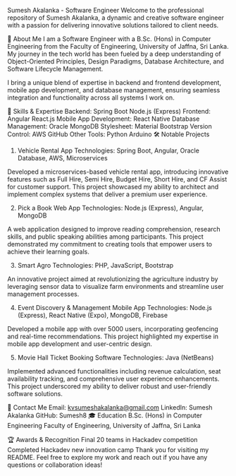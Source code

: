 Sumesh Akalanka - Software Engineer
Welcome to the professional repository of Sumesh Akalanka, a dynamic and creative software engineer with a passion for delivering innovative solutions tailored to client needs.

📜 About Me
I am a Software Engineer with a B.Sc. (Hons) in Computer Engineering from the Faculty of Engineering, University of Jaffna, Sri Lanka. My journey in the tech world has been fueled by a deep understanding of Object-Oriented Principles, Design Paradigms, Database Architecture, and Software Lifecycle Management.

I bring a unique blend of expertise in backend and frontend development, mobile app development, and database management, ensuring seamless integration and functionality across all systems I work on.

🚀 Skills & Expertise
Backend:
Spring Boot
Node.js (Express)
Frontend:
Angular
React.js
Mobile App Development:
React Native
Database Management:
Oracle
MongoDB
Stylesheet:
Material
Bootstrap
Version Control:
AWS
GitHub
Other Tools:
Python
Arduino
🛠️ Notable Projects
1. Vehicle Rental App
Technologies: Spring Boot, Angular, Oracle Database, AWS, Microservices

Developed a microservices-based vehicle rental app, introducing innovative features such as Full Hire, Semi Hire, Budget Hire, Short Hire, and CF Assist for customer support. This project showcased my ability to architect and implement complex systems that deliver a premium user experience.

2. Pick a Book Web App
Technologies: Node.js (Express), Angular, MongoDB

A web application designed to improve reading comprehension, research skills, and public speaking abilities among participants. This project demonstrated my commitment to creating tools that empower users to achieve their learning goals.

3. Smart Agro
Technologies: PHP, JavaScript, Bootstrap

An innovative project aimed at revolutionizing the agriculture industry by leveraging sensor data to visualize farm environments and streamline user management processes.

4. Event Discovery & Management Mobile App
Technologies: Node.js (Express), React Native (Expo), MongoDB, Firebase

Developed a mobile app with over 5000 users, incorporating geofencing and real-time recommendations. This project highlighted my expertise in mobile app development and user-centric design.

5. Movie Hall Ticket Booking Software
Technologies: Java (NetBeans)

Implemented advanced functionalities including revenue calculation, seat availability tracking, and comprehensive user experience enhancements. This project underscored my ability to deliver robust and user-friendly software solutions.

📇 Contact Me
Email: kvsumeshakalanka@gmail.com
LinkedIn: Sumesh Akalanka
GitHub: Sumesh8
🎓 Education
B.Sc. (Hons) in Computer Engineering
Faculty of Engineering, University of Jaffna, Sri Lanka

🏆 Awards & Recognition
Final 20 teams in Hackadev competition
Completed Hackadev new innovation camp
Thank you for visiting my README. Feel free to explore my work and reach out if you have any questions or collaboration ideas!

